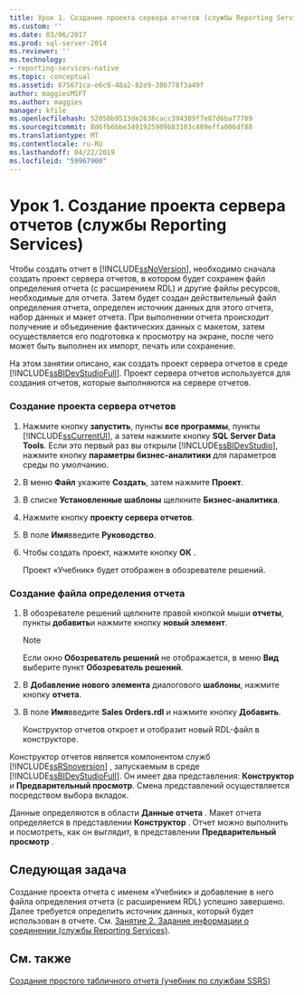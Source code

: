 ```yaml
---
title: Урок 1. Создание проекта сервера отчетов (службы Reporting Services) | Документация Майкрософт
ms.custom: ''
ms.date: 03/06/2017
ms.prod: sql-server-2014
ms.reviewer: ''
ms.technology:
- reporting-services-native
ms.topic: conceptual
ms.assetid: 675671ca-e6c9-48a2-82e9-386778f3a49f
author: maggiesMSFT
ms.author: maggies
manager: kfile
ms.openlocfilehash: 52050b9513de2638cacc394309f7e87d6ba77709
ms.sourcegitcommit: 8d6fb6bbe3491925909b83103c409effa006df88
ms.translationtype: MT
ms.contentlocale: ru-RU
ms.lasthandoff: 04/22/2019
ms.locfileid: "59967900"
---
```

# <a name="lesson-1-creating-a-report-server-project-reporting-services"></a>Урок 1. Создание проекта сервера отчетов (службы Reporting Services)
  Чтобы создать отчет в [!INCLUDE[ssNoVersion](../includes/ssnoversion-md.md)], необходимо сначала создать проект сервера отчетов, в котором будет сохранен файл определения отчета (с расширением RDL) и другие файлы ресурсов, необходимые для отчета. Затем будет создан действительный файл определения отчета, определен источник данных для этого отчета, набор данных и макет отчета. При выполнении отчета происходит получение и объединение фактических данных с макетом, затем осуществляется его подготовка к просмотру на экране, после чего может быть выполнен их импорт, печать или сохранение.  
  
 На этом занятии описано, как создать проект сервера отчетов в среде [!INCLUDE[ssBIDevStudioFull](../includes/ssbidevstudiofull-md.md)]. Проект сервера отчетов используется для создания отчетов, которые выполняются на сервере отчетов.  
  
### <a name="to-create-a-report-server-project"></a>Создание проекта сервера отчетов  
  
1.  Нажмите кнопку **запустить**, пункты **все программы**, пункты [!INCLUDE[ssCurrentUI](../includes/sscurrentui-md.md)], а затем нажмите кнопку **SQL Server Data Tools**. Если это первый раз вы открыли [!INCLUDE[ssBIDevStudio](../includes/ssbidevstudio-md.md)], нажмите кнопку **параметры бизнес-аналитики** для параметров среды по умолчанию.  
  
2.  В меню **Файл** укажите **Создать**, затем нажмите **Проект**.  
  
3.  В списке **Установленные шаблоны** щелкните **Бизнес-аналитика**.  
  
4.  Нажмите кнопку **проекту сервера отчетов**.  
  
5.  В поле **Имя**введите **Руководство**.  
  
6.  Чтобы создать проект, нажмите кнопку **ОК** .  
  
     Проект «Учебник» будет отображен в обозревателе решений.  
  
### <a name="to-create-a-new-report-definition-file"></a>Создание файла определения отчета  
  
1.  В обозревателе решений щелкните правой кнопкой мыши **отчеты**, пункты **добавить**и нажмите кнопку **новый элемент**.  
  
    > [!NOTE]  
    >  Если окно **Обозреватель решений** не отображается, в меню **Вид** выберите пункт **Обозреватель решений**.  
  
2.  В **Добавление нового элемента** диалогового **шаблоны**, нажмите кнопку **отчета**.  
  
3.  В поле **Имя**введите **Sales Orders.rdl** и нажмите кнопку **Добавить**.  
  
     Конструктор отчетов откроет и отобразит новый RDL-файл в конструкторе.  
  
 Конструктор отчетов является компонентом служб [!INCLUDE[ssRSnoversion](../includes/ssrsnoversion-md.md)] , запускаемым в среде [!INCLUDE[ssBIDevStudioFull](../includes/ssbidevstudiofull-md.md)]. Он имеет два представления: **Конструктор** и **Предварительный просмотр**. Смена представлений осуществляется посредством выбора вкладок.  
  
 Данные определяются в области **Данные отчета** . Макет отчета определяется в представлении **Конструктор** . Отчет можно выполнить и посмотреть, как он выглядит, в представлении **Предварительный просмотр** .  
  
## <a name="next-task"></a>Следующая задача  
 Создание проекта отчета с именем «Учебник» и добавление в него файла определения отчета (с расширением RDL) успешно завершено. Далее требуется определить источник данных, который будет использован в отчете. См. [Занятие 2. Задание информации о соединении (службы Reporting Services)](lesson-2-specifying-connection-information-reporting-services.md).  
  
## <a name="see-also"></a>См. также  
 [Создание простого табличного отчета (учебник по службам SSRS)](create-a-basic-table-report-ssrs-tutorial.md)  
  
  
